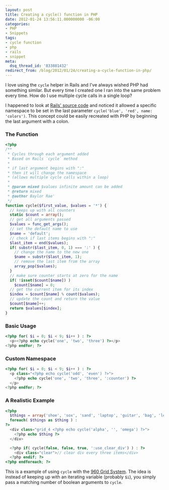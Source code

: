 ```yaml
---
layout: post
title: Creating a cycle() function in PHP
date: 2012-01-24 13:56:11.000000000 -06:00
categories:
- PHP
- Snippets
tags:
- cycle function
- php
- rails
- snippet
meta:
  dsq_thread_id: '833881432'
redirect_from: /blog/2012/01/24/creating-a-cycle-function-in-php/
---
```


I love using the `cycle` helper in Rails and I've always wished PHP had something
similar. But every time I created one I ran into the same problem every time.
How do I use multiple cycle calls in a single loop?

I happened to look at [Rails' source code][rails_source] and noticed it allowed a specific
namespace to be set in the last parameter `cycle('blue', 'red', name: 'colors')`.
This concept could be easily recreated with PHP by beginning the last argument
with a colon.

### The Function

```php
<?php
/**
 * Cycles through each argument added
 * Based on Rails `cycle` method
 * 
 * if last argument begins with ":" 
 * then it will change the namespace
 * (allows multiple cycle calls within a loop)
 * 
 * @param mixed $values infinite amount can be added
 * @return mixed
 * @author Baylor Rae'
 */
function cycle($first_value, $values = '*') {
  // keeps up with all counters
  static $count = array();
  // get all arguments passed
  $values = func_get_args();
  // set the default name to use
  $name = 'default';
  // check if last items begins with ":"
  $last_item = end($values);
  if( substr($last_item, 0, 1) === ':' ) {
    // change the name to the new one
    $name = substr($last_item, 1);
    // remove the last item from the array
    array_pop($values);
  }
  // make sure counter starts at zero for the name
  if( !isset($count[$name]) )
    $count[$name] = 0;
  // get the current item for its index
  $index = $count[$name] % count($values);
  // update the count and return the value
  $count[$name]++;
  return $values[$index];  
}
```

### Basic Usage

```php
<?php for( $i = 0; $i < 9; $i++ ) : ?>
  <p><?php echo cycle('one', 'two', 'three') ?></p>
<?php endfor; ?>
```

### Custom Namespace

```php
<?php for( $i = 0; $i < 9; $i++ ) : ?>
  <p class="<?php echo cycle('odd', 'even') ?>">
    <?php echo cycle('one', 'two', 'three', ':counter') ?>
  </p>
<?php endfor; ?>
```

### A Realistic Example

```php
<?php
  $things = array('shoe', 'sox', 'sand', 'laptop', 'guitar', 'bag', 'legos', 'elephpant', 'stapler', 'binder', 'desk', 'chair');
  foreach( $things as $thing ) :
?>
  <div class="grid_4 <?php echo cycle('alpha', '', 'omega') ?>">
    <?php echo $thing ?>
  </div>

  <?php if( cycle(false, false, true, ':use_clear_div') ) : ?>
    <div class="clear">// clear div every three items</div>
  <?php endif; ?>
<?php endforeach; ?>
```

This is a example of using `cycle` with the [960 Grid System][960gs]. The idea is instead
of keeping up with an iterating variable (probably `$i`), you simply pass a
matching number of boolean arguments to `cycle`.

[rails_source]: https://github.com/rails/rails/blob/196407c54f0736c275d2ad4e6f8b0ac55360ad95/actionpack/lib/action_view/helpers/text_helper.rb#L308
[960gs]: http://960.gs
